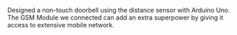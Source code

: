 Designed a non-touch doorbell using the distance sensor with Arduino Uno. The GSM Module we connected can add an extra superpower by giving it access to extensive mobile network.
